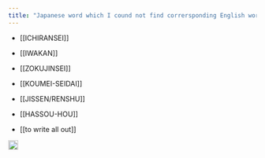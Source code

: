 ```yaml
---
title: "Japanese word which I cound not find corrersponding English word"
---
```


- [[ICHIRANSEI]]
- [[IWAKAN]]
- [[ZOKUJINSEI]]
- [[KOUMEI-SEIDAI]]
- [[JISSEN/RENSHU]]

- [[HASSOU-HOU]]
- [[to write all out]]
<img src='https://scrapbox.io/api/pages/nishio-en/en/icon' alt='en.icon' height="19.5"/>
